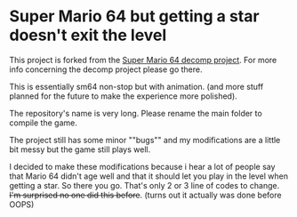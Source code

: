 # Super Mario 64 but getting a star doesn't exit the level
This project is forked from the [Super Mario 64 decomp project](https://github.com/n64decomp/sm64). For more info concerning the decomp project please go there.

This is essentially sm64 non-stop but with animation. (and more stuff planned for the future to make the experience more polished).

The repository's name is very long. Please rename the main folder to compile the game.

The project still has some minor ""bugs"" and my modifications are a little bit messy but the game still plays well.

I decided to make these modifications because i hear a lot of people say that Mario 64 didn't age well and that it should let you play in the level when getting a star. So there you go. That's only 2 or 3 line of codes to change. ~~I'm surprised no one did this before~~. (turns out it actually was done before OOPS)
